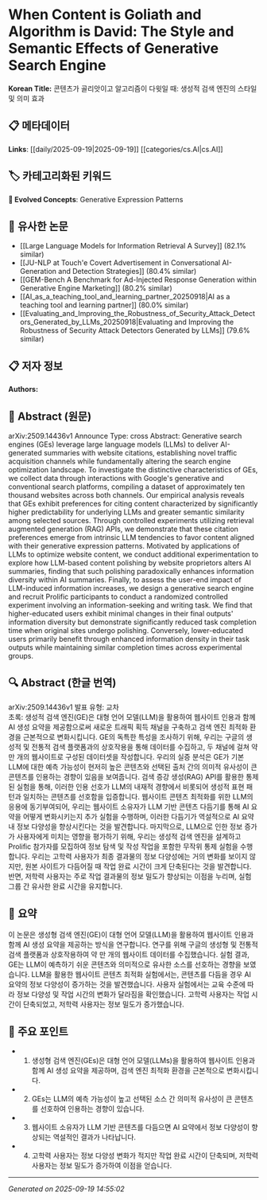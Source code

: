 
# When Content is Goliath and Algorithm is David: The Style and Semantic Effects of Generative Search Engine

**Korean Title:** 콘텐츠가 골리앗이고 알고리즘이 다윗일 때: 생성적 검색 엔진의 스타일 및 의미 효과

## 📋 메타데이터

**Links**: [[daily/2025-09-19|2025-09-19]] [[categories/cs.AI|cs.AI]]

## 🏷️ 카테고리화된 키워드
**🚀 Evolved Concepts**: Generative Expression Patterns

## 🔗 유사한 논문
- [[Large Language Models for Information Retrieval A Survey]] (82.1% similar)
- [[JU-NLP at Touch'e Covert Advertisement in Conversational AI-Generation and Detection Strategies]] (80.4% similar)
- [[GEM-Bench A Benchmark for Ad-Injected Response Generation within Generative Engine Marketing]] (80.2% similar)
- [[AI_as_a_teaching_tool_and_learning_partner_20250918|AI as a teaching tool and learning partner]] (80.0% similar)
- [[Evaluating_and_Improving_the_Robustness_of_Security_Attack_Detectors_Generated_by_LLMs_20250918|Evaluating and Improving the Robustness of Security Attack Detectors Generated by LLMs]] (79.6% similar)

## 📋 저자 정보

**Authors:** 

## 📄 Abstract (원문)

arXiv:2509.14436v1 Announce Type: cross 
Abstract: Generative search engines (GEs) leverage large language models (LLMs) to deliver AI-generated summaries with website citations, establishing novel traffic acquisition channels while fundamentally altering the search engine optimization landscape. To investigate the distinctive characteristics of GEs, we collect data through interactions with Google's generative and conventional search platforms, compiling a dataset of approximately ten thousand websites across both channels. Our empirical analysis reveals that GEs exhibit preferences for citing content characterized by significantly higher predictability for underlying LLMs and greater semantic similarity among selected sources. Through controlled experiments utilizing retrieval augmented generation (RAG) APIs, we demonstrate that these citation preferences emerge from intrinsic LLM tendencies to favor content aligned with their generative expression patterns. Motivated by applications of LLMs to optimize website content, we conduct additional experimentation to explore how LLM-based content polishing by website proprietors alters AI summaries, finding that such polishing paradoxically enhances information diversity within AI summaries. Finally, to assess the user-end impact of LLM-induced information increases, we design a generative search engine and recruit Prolific participants to conduct a randomized controlled experiment involving an information-seeking and writing task. We find that higher-educated users exhibit minimal changes in their final outputs' information diversity but demonstrate significantly reduced task completion time when original sites undergo polishing. Conversely, lower-educated users primarily benefit through enhanced information density in their task outputs while maintaining similar completion times across experimental groups.

## 🔍 Abstract (한글 번역)

arXiv:2509.14436v1 발표 유형: 교차  
초록: 생성적 검색 엔진(GE)은 대형 언어 모델(LLM)을 활용하여 웹사이트 인용과 함께 AI 생성 요약을 제공함으로써 새로운 트래픽 획득 채널을 구축하고 검색 엔진 최적화 환경을 근본적으로 변화시킵니다. GE의 독특한 특성을 조사하기 위해, 우리는 구글의 생성적 및 전통적 검색 플랫폼과의 상호작용을 통해 데이터를 수집하고, 두 채널에 걸쳐 약 만 개의 웹사이트로 구성된 데이터셋을 작성합니다. 우리의 실증 분석은 GE가 기본 LLM에 대한 예측 가능성이 현저히 높은 콘텐츠와 선택된 출처 간의 의미적 유사성이 큰 콘텐츠를 인용하는 경향이 있음을 보여줍니다. 검색 증강 생성(RAG) API를 활용한 통제된 실험을 통해, 이러한 인용 선호가 LLM의 내재적 경향에서 비롯되어 생성적 표현 패턴과 일치하는 콘텐츠를 선호함을 입증합니다. 웹사이트 콘텐츠 최적화를 위한 LLM의 응용에 동기부여되어, 우리는 웹사이트 소유자가 LLM 기반 콘텐츠 다듬기를 통해 AI 요약을 어떻게 변화시키는지 추가 실험을 수행하며, 이러한 다듬기가 역설적으로 AI 요약 내 정보 다양성을 향상시킨다는 것을 발견합니다. 마지막으로, LLM으로 인한 정보 증가가 사용자에게 미치는 영향을 평가하기 위해, 우리는 생성적 검색 엔진을 설계하고 Prolific 참가자를 모집하여 정보 탐색 및 작성 작업을 포함한 무작위 통제 실험을 수행합니다. 우리는 고학력 사용자가 최종 결과물의 정보 다양성에는 거의 변화를 보이지 않지만, 원본 사이트가 다듬어질 때 작업 완료 시간이 크게 단축된다는 것을 발견합니다. 반면, 저학력 사용자는 주로 작업 결과물의 정보 밀도가 향상되는 이점을 누리며, 실험 그룹 간 유사한 완료 시간을 유지합니다.

## 📝 요약

이 논문은 생성형 검색 엔진(GE)이 대형 언어 모델(LLM)을 활용하여 웹사이트 인용과 함께 AI 생성 요약을 제공하는 방식을 연구합니다. 연구를 위해 구글의 생성형 및 전통적 검색 플랫폼과 상호작용하여 약 만 개의 웹사이트 데이터를 수집했습니다. 실험 결과, GE는 LLM이 예측하기 쉬운 콘텐츠와 의미적으로 유사한 소스를 선호하는 경향을 보였습니다. LLM을 활용한 웹사이트 콘텐츠 최적화 실험에서는, 콘텐츠를 다듬을 경우 AI 요약의 정보 다양성이 증가하는 것을 발견했습니다. 사용자 실험에서는 교육 수준에 따라 정보 다양성 및 작업 시간의 변화가 달라짐을 확인했습니다. 고학력 사용자는 작업 시간이 단축되었고, 저학력 사용자는 정보 밀도가 증가했습니다.

## 🎯 주요 포인트

- 1. 생성형 검색 엔진(GEs)은 대형 언어 모델(LLMs)을 활용하여 웹사이트 인용과 함께 AI 생성 요약을 제공하며, 검색 엔진 최적화 환경을 근본적으로 변화시킵니다.

- 2. GEs는 LLM의 예측 가능성이 높고 선택된 소스 간 의미적 유사성이 큰 콘텐츠를 선호하여 인용하는 경향이 있습니다.

- 3. 웹사이트 소유자가 LLM 기반 콘텐츠를 다듬으면 AI 요약에서 정보 다양성이 향상되는 역설적인 결과가 나타납니다.

- 4. 고학력 사용자는 정보 다양성 변화가 적지만 작업 완료 시간이 단축되며, 저학력 사용자는 정보 밀도가 증가하여 이점을 얻습니다.

---

*Generated on 2025-09-19 14:55:02*